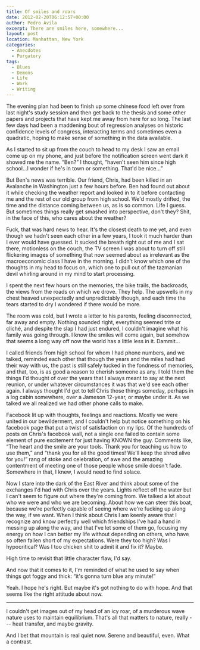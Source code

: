 ```yaml
---
title: Of smiles and roars
date: 2012-02-20T06:12:57+00:00
author: Pedro Ávila
excerpt: There are smiles here, somewhere...
layout: post
location: Manhattan, New York
categories:
  - Anecdotes
  - Purgatory
tags:
  - Blues
  - Demons
  - Life
  - Work
  - Writing
---
```

The evening plan had been to finish up some chinese food left over from last night's study session and then get back to the thesis and some other papers and projects that have kept me away from here for so long. The last few days had been a maddening bout of regression analyses on historic confidence levels of congress, interacting terms and sometimes even a quadratic, hoping to make sense of something in the data available.

As I started to sit up from the couch to head to my desk I saw an email come up on my phone, and just before the notification screen went dark it showed me the name. “Ben?” I thought, “haven't seen him since high school...I wonder if he's in town or something. That'd be nice...”

<!-- more -->

But Ben's news was terrible. Our friend, Chris, had been killed in an Avalanche in Washington just a few hours before. Ben had found out about it while checking the weather report and looked in to it before contacting me and the rest of our old group from high school. We'd mostly drifted, the time and the distance coming between us, as is so common. Life I guess. But sometimes things really get smashed into perspective, don't they? Shit, in the face of this, who cares about the weather?

Fuck, that was hard news to hear. It's the closest death to me yet, and even though we hadn't seen each other in a few years, I took it much harder than I ever would have guessed. It sucked the breath right out of me and I sat there, motionless on the couch, the TV screen I was about to turn off still flickering images of something that now seemed about as irrelevant as the macroeconomic class I have in the morning. I didn't know which one of the thoughts in my head to focus on, which one to pull out of the tazmanian devil whirling around in my mind to start processing.

I spent the next few hours on the memories, the bike trails, the backroads, the views from the roads on which we drove. They help. The upswells in my chest heaved unexpectedly and unpredictably though, and each time the tears started to dry I wondered if there would be more.

The room was cold, but I wrote a letter to his parents, feeling disconnected, far away and empty. Nothing sounded right, everything seemed trite or cliché, and despite the slap I had just endured, I couldn't imagine what his family was going through. I know the smiles will come again, but somehow that seems a long way off now the world has a little less in it. Dammit...

I called friends from high school for whom I had phone numbers, and we talked, reminded each other that though the years and the miles had had their way with us, the past is still safely tucked in the fondness of memories, and that, too, is as good a reason to cherish someone as any. I told them the things I'd thought of over the years that I always meant to say at the next reunion, or under whatever circumstances it was that we'd see each other again. I always thought I'd get to tell Chris those things someday, perhaps in a log cabin somewhere, over a Jameson 12-year, or maybe under it. As we talked we all realized we had other phone calls to make.

Facebook lit up with thoughts, feelings and reactions. Mostly we were united in our bewilderment, and I couldn't help but notice something on his facebook page that put a twist of satisfaction on my lips. Of the hundreds of posts on Chris's facebook wall, not a single one failed to contain some element of pure excitement for just having KNOWN the guy. Comments like, “The heart and the smile are your tools. Thank you for teaching us how to use them,” and “thank you for all the good times! We'll keep the shred alive for you!” rang of stoke and celebration, of awe and the amazing contentment of meeting one of those people whose smile doesn't fade. Somewhere in that, I knew, I would need to find solace.

Now I stare into the dark of the East River and think about some of the exchanges I'd had with Chris over the years. Lights reflect off the water but I can't seem to figure out where they're coming from. We talked a lot about who we were and who we are becoming. About how we can steer this boat, because we're perfectly capable of seeing where we're fucking up along the way, if we want. When I think about Chris I am keenly aware that I recognize and know perfectly well which friendships I've had a hand in messing up along the way, and that I've let some of them go, focusing my energy on how I can better my life without depending on others, who have so often fallen short of my expectations. Were they too high? Was I hypocritical? Was I too chicken shit to admit it and fix it? Maybe.

High time to revisit that little character flaw, I'd say.

And now that it comes to it, I'm reminded of what he used to say when things got foggy and thick: “it's gonna turn blue any minute!”

Yeah. I hope he's right. But maybe it's got nothing to do with hope. And that seems like the right attitude about now.

---

I couldn't get images out of my head of an icy roar, of a murderous wave nature uses to maintain equilibrium. That's all that matters to nature, really --- heat transfer, and maybe gravity.

And I bet that mountain is real quiet now. Serene and beautiful, even. What a contrast.